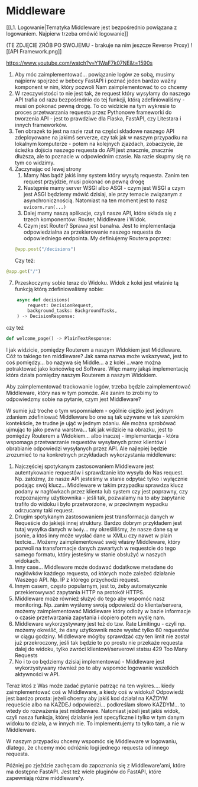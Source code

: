 # Middleware

[[L1. Logowanie|Tematyka Middleware jest bezpośrednio powiązana z logowaniem. Najpierw trzeba omówić logowanie]]

(TE ZDJĘCIE ZRÓB PO SWOJEMU - brakuje na nim jeszcze Reverse Proxy)
![[API Framework.png]]

https://www.youtube.com/watch?v=Y1WaF7k07NE&t=1590s

1. Aby móc zaimplementować... powiązanie logów ze sobą, musimy najpierw spojrzeć w bebecy FastAPI i poznać jeden bardzo ważny komponent w nim, który pozwoli Nam zaimplementować to co chcemy
2. W rzeczywistości to nie jest tak, że request który wysyłamy do naszego API trafia od razu bezpośrednio do tej funkcji, którą zdefiniowaliśmy - musi on pokonać pewną drogę. To co widzicie na tym wykresie to proces przetwarzania requesta przez Pythonowe frameworki do tworzenia API - jest to prawdziwe dla Flaska, FastAPI, czy Litestara i innych frameworków.
3. Ten obrazek to jest na razie rzut na części składowe naszego API zdeployowane na jakimś serverze, czy tak jak w naszym przypadku na lokalnym komputerze - potem na kolejnych zjazdach, zobaczycie, że ścieżka dojścia naszego requesta do API jest znacznie, znacznie dłuższa, ale to poznacie w odpowiednim czasie. Na razie skupmy się na tym co widzimy.
4. Zaczynając od lewej strony
	1. Mamy Nas bądź jakiś inny system który wysyłą requesta. Zanim ten request przyjdzie, musi pokonać on pewną drogę
	3. Następnie mamy server WSGI albo ASGI - czym jest WSGI a czym jest ASGI będziemy mówić dzisiaj, ale przy temacie związanym z asynchronicznością. Natomiast na ten moment jest to nasz `uvicorn.run(...)`
	4. Dalej mamy naszą aplikacje, czyli nasze API, które składa się z trzech komponentów: Router, Middleware i Widok.
	6. Czym jest Router? Sprawa jest banalna. Jest to implementacja odpowiedzialna za przekierowanie naszego requesta do odpowiedniego endpointa. My definiujemy Routera poprzez:
	```python
	@app.post("/decisions")  
	```
	Czy też:
	
```python
@app.get("/")  
```
7. Przeskoczymy sobie teraz do Widoku. Widok z kolei jest właśnie tą funkcją którą zdefiniowaliśmy sobie:
```python
	async def decisions(  
	    request: DecisionRequest,  
	    background_tasks: BackgroundTasks,  
	) -> DecisionResponse:
```
czy też 
```python
def welcome_page() -> PlainTextResponse:
```

I jak widzicie, pomiędzy Routerem a naszym Widokiem jest Middleware. Cóż to takiego ten middleware? Jak sama nazwa może wskazywać, jest to coś pomiędzy... bo nazywa się Middle... a z kolei ...ware można potraktować jako końcówkę od Software. Więc mamy jakąś implementację która działa pomiędzy naszym Routerem a naszym Widokiem.

Aby zaimplementować trackowanie logów, trzeba będzie zaimplementować Middleware, który nas w tym pomoże. Ale zanim to zrobimy to odpowiedzmy sobie na pytanie, czym jest Middleware?

W sumie już troche o tym wspomniałem - ogólnie ciężko jest jednym zdaniem zdefiniować Middleware bo one są tak używane w tak szerokim kontekście, że trudne je ująć w jednym zdaniu. Ale można sprobówać ujmując to jako pewna warstwa... tak jak widzicie na obrazku, jest to pomiędzy Routerem a Widokiem... albo inaczej - implementacja - która wspomaga przetwarzanie requestów wysyłanych przez klientów i obrabianie odpowiedzi wysyłanych przez API. Ale najlepiej będzie zrozumieć to na konkretnych przykładach wykorzystania middleware:

1. Najczęściej spotykanym zastosowaniem Middleware jest autentykowanie requestów i sprawdzanie kto wysyła do Nas request. Np. załóżmy, że nasze API jesteśmy w stanie odpytać tylko i wyłącznie podając swój klucz... Middleware w takim przypadku sprawdza klucz podany w nagłówkach przez klienta lub system czy jest poprawny, czy rozpoznajemy użytkownika - jeśli tak, pozwalamy na to aby zapytanie trafiło do widoku i było przetworzone, w przeciwnym wypadku odrzucamy taki request.
2. Drugim spotykanym zastosowaniem jest transformacja danych w Requeście do jakiejś innej struktury. Bardzo dobrym przykładem jest tutaj wysyłka danych w `body`... my określiliśmy, że nasze dane są w jsonie, a ktoś inny może wysłać dane w XMLu czy nawet w plain textcie... Możemy zaimplementować swój właśny Middleware, który pozwoli na transformacje danych zawartych w requestcie do tego samego formatu, który jesteśmy w stanie obsłużyć w naszych widokach.
3. Inny case... Middleware może dodawać dodatkowe metadane do nagłówków każdego requesta, od których może zależeć działanie Waszego API. Np. IP z którego przychodzi request.
4. Innym casem, często popularnym, jest to, żeby automatycznie przekierowywać zapytania HTTP na protokół HTTPS.
5. Middleware może również służyć do tego aby wspomóc nasz monitoring. Np. zanim wyślemy swoją odpowiedź do klienta/servera, możemy zaimplementować Middleware który odłoży w bazie informacje o czasie przetwarzania zapytania i dopiero potem wyślę nam.
6. Middleware wykorzystywany jest też do tzw. Rate Limitingu - czyli np. możemy określić, że dany użytkownik może wysłać tylko 60 requestów w ciągu godziny. Middleware mógłby sprawdzać czy ten limit nie został już przekroczony, jeśli tak będzie to po prostu nie przekaże requesta dalej do widoku, tylko zwróci klientowi/serverowi statsu 429 Too Many Requests
7. No i to co będziemy dzisiaj implementować - Middleware jest wykorzystywany również po to aby wspomóc logowanie wszelkich aktywności w API.

Teraz ktoś z Was może zadać pytanie patrząc na ten wykres.... kiedy zaimplementować coś w Middleware, a kiedy coś w widoku? Odpowiedź jest bardzo prosta: jeżeli chcemy aby jakiś kod działał na KAŻDYM requeście albo na KAŻDEJ odpowiedzi... podkreślam słowo KAŻDYM... to wtedy do rozważenia jest middleware. Natomiast jeżeli jest jakiś widok, czyli nasza funkcja, której działanie jest specyficzne i tylko w tym danym widoku to działa, a w innych nie. To implementujemy to tylko tam, a nie w Middleware.

W naszym przypadku chcemy wspomóc się Middleware w logowaniu, dlatego, że chcemy móc odróżnic logi jednego requesta od innego requesta.

Później po zjeździe zachęcam do zapoznania się z Middleware'ami, które ma dostępne FastAPI. Jest też wiele pluginów do FastAPI, które zapewniają różne middleware'y.
